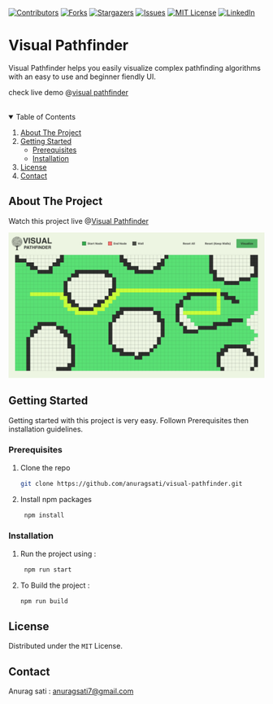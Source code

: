 [![Contributors][contributors-shield]][contributors-url]
[![Forks][forks-shield]][forks-url]
[![Stargazers][stars-shield]][stars-url]
[![Issues][issues-shield]][issues-url]
[![MIT License][license-shield]][license-url]
[![LinkedIn][linkedin-shield]][linkedin-url]



<!-- PROJECT LOGO -->
# Visual Pathfinder
Visual Pathfinder helps you easily visualize complex pathfinding algorithms with an easy to use and beginner fiendly UI.

check live demo @[visual pathfinder](https://anuragsati.github.io/visual-pathfinding-algorithms/)
<br>
<br>

<!-- TABLE OF CONTENTS -->
<details open="open">
  <summary>Table of Contents</summary>
  <ol>
    <li>
      <a href="#about-the-project">About The Project</a>
    </li>
	<li>
      <a href="#getting-started">Getting Started</a>
      <ul>
        <li><a href="#prerequisites">Prerequisites</a></li>
        <li><a href="#installation">Installation</a></li>
      </ul>
    </li>
    <li><a href="#license">License</a></li>
    <li><a href="#contact">Contact</a></li>
  </ol>
</details>



<!-- ABOUT THE PROJECT -->
## About The Project

Watch this project live @[Visual Pathfinder](https://anuragsati.github.io/visual-pathfinding-algorithms/)

[![visual pathfinder screenshot][product-screenshot]](https://anuragsati.github.io/visual-pathfinding-algorithms/)


<!-- GETTING STARTED -->
## Getting Started

Getting started with this project is very easy. Follown Prerequisites then installation guidelines.

### Prerequisites

1. Clone the repo
   ```sh
   git clone https://github.com/anuragsati/visual-pathfinder.git
   ```

1. Install npm packages
   ```sh
	npm install
   ```

### Installation

1. Run the project using : 
   ```sh
	npm run start
   ```
1. To Build the project : 
	```sh
	npm run build 
	```

<!-- LICENSE -->
## License
Distributed under the `MIT` License.


<!-- CONTACT -->
## Contact
Anurag sati : anuragsati7@gmail.com


<!-- MARKDOWN LINKS & IMAGES -->
[contributors-shield]: https://img.shields.io/github/contributors/anuragsati/visual-pathfinder.svg?style=for-the-badge
[contributors-url]: https://github.com/anuragsati/visual-pathfinder/graphs/contributors

[forks-shield]: https://img.shields.io/github/forks/anuragsati/visual-pathfinder.svg?style=for-the-badge
[forks-url]: https://github.com/anuragsati/visual-pathfinder/network/members

[stars-shield]: https://img.shields.io/github/stars/anuragsati/visual-pathfinder.svg?style=for-the-badge
[stars-url]: https://github.com/anuragsati/visual-pathfinder/stargazers

[issues-shield]: https://img.shields.io/github/issues/anuragsati/visual-pathfinder.svg?style=for-the-badge
[issues-url]: https://github.com/anuragsati/visual-pathfinder/issues

[license-shield]: https://img.shields.io/github/license/anuragsati/visual-pathfinder.svg?style=for-the-badge
[license-url]: https://github.com/anuragsati/visual-pathfinder/blob/main/LICENSE

[linkedin-shield]: https://img.shields.io/badge/-LinkedIn-black.svg?style=for-the-badge&logo=linkedin&colorB=555
[linkedin-url]: https://www.linkedin.com/in/anurag-sati/


[product-screenshot]: ./preview.png